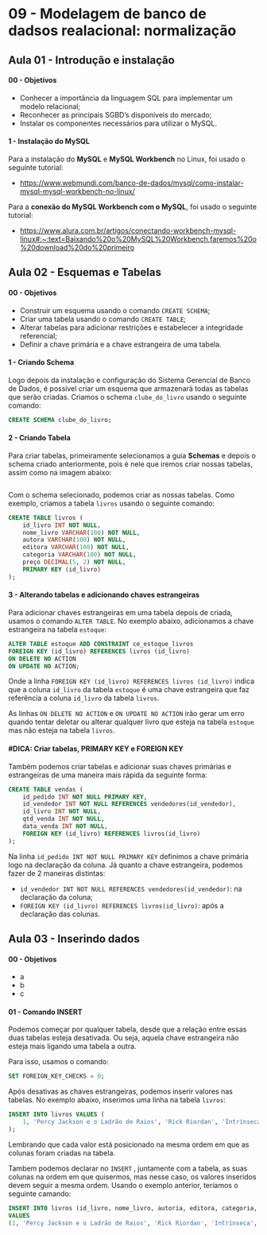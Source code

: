 # 09 - Modelagem de banco de dadsos realacional: normalização

## Aula 01 - Introdução e instalação

#### 00 - Objetivos

- Conhecer a importância da linguagem SQL para implementar um modelo relacional;
- Reconhecer as principais SGBD’s disponíveis do mercado;
- Instalar os componentes necessários para utilizar o MySQL.

#### 1 - Instalação do MySQL

Para a instalação do **MySQL** e **MySQL Workbench** no Linux, foi usado o seguinte tutorial:

- https://www.webmundi.com/banco-de-dados/mysql/como-instalar-mysql-mysql-workbench-no-linux/

Para a **conexão do MySQL Workbench com o MySQL**, foi usado o seguinte tutorial:

- https://www.alura.com.br/artigos/conectando-workbench-mysql-linux#:~:text=Baixando%20o%20MySQL%20Workbench,faremos%20o%20download%20do%20primeiro

## Aula 02 - Esquemas e Tabelas

#### 00 - Objetivos

- Construir um esquema usando o comando `CREATE SCHEMA`;
- Criar uma tabela usando o comando `CREATE TABLE`;
- Alterar tabelas para adicionar restrições e estabelecer a integridade referencial;
- Definir a chave primária e a chave estrangeira de uma tabela.

#### 1 - Criando Schema

Logo depois da instalação e configuração do Sistema Gerencial de Banco de Dados, é possível criar um esquema que armazenará todas as tabelas que serão criadas. Criamos o schema `clube_do_livro`  usando o seguinte comando:

````sql
CREATE SCHEMA clube_do_livro;
````

#### 2 - Criando Tabela

Para criar tabelas, primeiramente selecionamos a guia **Schemas** e depois o schema criado anteriormente, pois é nele que iremos criar nossas tabelas, assim como na imagem abaixo:

<p>
    <img scr="https://github.com/Vinicius999/Desenvolve-2023-Trilha-Dados/blob/main/09%20-%20Modelagem%20de%20banco%20de%20dados%20relacional:%20entendendo%20SQL/images/01.png?raw=true"/>
</p>

Com o schema selecionado, podemos criar as nossas tabelas. Como exemplo, criamos a tabela `livros`  usando o seguinte comando:

````sql
CREATE TABLE livros (
	id_livro INT NOT NULL,
    nome_livro VARCHAR(100) NOT NULL,
    autora VARCHAR(100) NOT NULL,
    editora VARCHAR(100) NOT NULL,
    categoria VARCHAR(100) NOT NULL,
    preço DECIMAL(5, 2) NOT NULL,
    PRIMARY KEY (id_livro)
);
````

#### 3 - Alterando tabelas e adicionando chaves estrangeiras

Para adicionar chaves estrangeiras em uma tabela depois de criada, usamos o comando `ALTER TABLE`. No exemplo abaixo, adicionamos a chave estrangeira na tabela `estoque`:

```sql
ALTER TABLE estoque ADD CONSTRAINT ce_estoque_livros
FOREIGN KEY (id_livro) REFERENCES livros (id_livro)
ON DELETE NO ACTION
ON UPDATE NO ACTION;
```

Onde a linha `FOREIGN KEY (id_livro) REFERENCES livros (id_livro)` indica que a coluna `id_livro` da tabela `estoque` é uma chave estrangeira que faz referência a coluna `id_livro` da tabela `livros`.

As linhas `ON DELETE NO ACTION` e `ON UPDATE NO ACTION` irão gerar um erro quando tentar deletar ou alterar qualquer livro que esteja na tabela `estoque` mas não esteja na tabela `livros`.

#### #DICA: Criar tabelas, PRIMARY KEY e FOREIGN KEY

Também podemos criar tabelas e adicionar suas chaves primárias e estrangeiras de uma maneira mais rápida da seguinte forma:

```sql
CREATE TABLE vendas (
	id_pedido INT NOT NULL PRIMARY KEY,
	id_vendedor INT NOT NULL REFERENCES vendedores(id_vendedor),
	id_livro INT NOT NULL,
	qtd_venda INT NOT NULL,
    data_venda INT NOT NULL,
	FOREIGN KEY (id_livro) REFERENCES livros(id_livro)
);
```

Na linha `id_pedido INT NOT NULL PRIMARY KEY` definimos a chave primária logo na declaração da coluna. Já quanto a chave estrangeira, podemos fazer de 2 maneiras distintas:

- `id_vendedor INT NOT NULL REFERENCES vendedores(id_vendedor)`: na declaração da coluna;
- `FOREIGN KEY (id_livro) REFERENCES livros(id_livro)`: após a declaração das colunas.

## Aula 03 - Inserindo dados

#### 00 - Objetivos

- a
- b
- c

#### 01 - Comando INSERT

Podemos começar por qualquer tabela, desde que a relação entre essas duas tabelas esteja desativada. Ou seja, aquela chave estrangeira não esteja mais ligando uma tabela a outra.

Para isso, usamos o comando:
```sql
SET FOREIGN_KEY_CHECKS = 0;
```

Após desativas as chaves estrangeiras, podemos inserir valores nas tabelas. No exemplo abaixo, inserimos uma linha na tabela `livros`:

```sql
INSERT INTO livros VALUES (
	1, 'Percy Jackson e o Ladrão de Raios', 'Rick Riordan', 'Intrínseca', 'Aventura', 34.45
);
```

Lembrando que cada valor está posicionado na mesma ordem em que as colunas foram criadas na tabela.

Tambem podemos declarar no `INSERT` , juntamente com a tabela, as suas colunas na ordem em que quisermos, mas nesse caso, os valores inseridos devem seguir a mesma ordem. Usando o exemplo anterior, teríamos o seguinte camando:
```sql
INSERT INTO livros (id_livro, nome_livro, autoria, editora, categoria, preço)
VALUES
(1, 'Percy Jackson e o Ladrão de Raios', 'Rick Riordan', 'Intrínseca', 'Aventura', 34.45);
```

